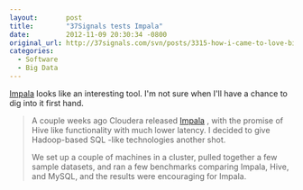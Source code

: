 ```yaml
---
layout:       post
title:        "37Signals tests Impala"
date:         2012-11-09 20:30:34 -0800
original_url: http://37signals.com/svn/posts/3315-how-i-came-to-love-big-data-or-at-least-acknowledge-its-existence
categories:
  - Software
  - Big Data
---
```


 [Impala](https://github.com/cloudera/impala)  looks like an interesting tool. I'm not sure when I'll have a chance to dig into it first hand.

 > A couple weeks ago Cloudera released [Impala](http://blog.cloudera.com/blog/2012/10/cloudera-impala-real-time-queries-in-apache-hadoop-for-real/) , with the promise of Hive like functionality with much lower latency. I decided to give Hadoop-based SQL -like technologies another shot.
 > 
 > We set up a couple of machines in a cluster, pulled together a few sample datasets, and ran a few benchmarks comparing Impala, Hive, and MySQL, and the results were encouraging for Impala.

